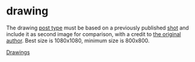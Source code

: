 # drawing

The drawing [post type](./post-types.md) must be based on a previously published [shot](./shot.md) and include it as
second image for comparison, with a credit to [the original author](./post-author.md). Best size is 1080x1080, minimum
size is 800x800.

[Drawings](/published/?type=drawing)
